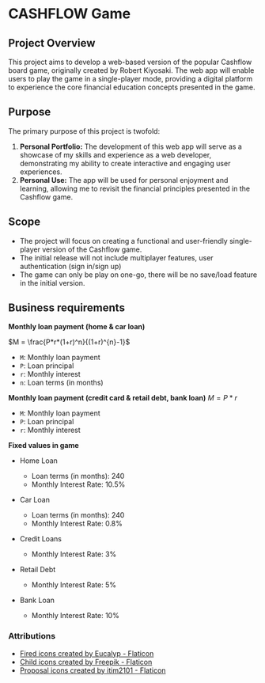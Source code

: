 # CASHFLOW Game

## **Project Overview**

This project aims to develop a web-based version of the popular Cashflow board game, originally created by Robert Kiyosaki. The web app will enable users to play the game in a single-player mode, providing a digital platform to experience the core financial education concepts presented in the game.

## **Purpose**

The primary purpose of this project is twofold:

1. **Personal Portfolio:** The development of this web app will serve as a showcase of my skills and experience as a web developer, demonstrating my ability to create interactive and engaging user experiences.
2. **Personal Use:** The app will be used for personal enjoyment and learning, allowing me to revisit the financial principles presented in the Cashflow game.

## **Scope**

- The project will focus on creating a functional and user-friendly single-player version of the Cashflow game.
- The initial release will not include multiplayer features, user authentication (sign in/sign up)
- The game can only be play on one-go, there will be no save/load feature in the initial version.

## Business requirements

**Monthly loan payment (home & car loan)**

$M = \frac{P*r*(1+r)^n}{(1+r)^{n}-1}$

- `M`: Monthly loan payment
- `P`: Loan principal
- `r`: Monthly interest
- `n`: Loan terms (in months)

**Monthly loan payment (credit card & retail debt, bank loan)**
$M = P * r$

- `M`: Monthly loan payment
- `P`: Loan principal
- `r`: Monthly interest

**Fixed values in game**

- Home Loan

  - Loan terms (in months): 240
  - Monthly Interest Rate: 10.5%

- Car Loan

  - Loan terms (in months): 240
  - Monthly Interest Rate: 0.8%

- Credit Loans

  - Monthly Interest Rate: 3%

- Retail Debt

  - Monthly Interest Rate: 5%

- Bank Loan
  - Monthly Interest Rate: 10%

### Attributions

- [Fired icons created by Eucalyp - Flaticon](https://www.flaticon.com/free-icons/fired)
- [Child icons created by Freepik - Flaticon](https://www.flaticon.com/free-icons/child)
- [Proposal icons created by itim2101 - Flaticon](https://www.flaticon.com/free-icons/proposal)
